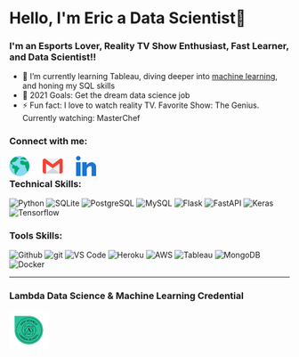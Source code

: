 # Hello, I'm Eric a Data Scientist👋

### I'm an Esports Lover, Reality TV Show Enthusiast, Fast Learner, and Data Scientist!!

- 🌱 I’m currently learning Tableau, diving deeper into [machine learning](https://www.udemy.com/course/deployment-of-machine-learning-models/), and honing my SQL skills
- 🥅 2021 Goals: Get the dream data science job
- ⚡ Fun fact: I love to watch reality TV. Favorite Show: The Genius. Currently watching: MasterChef

### Connect with me:

[<img align="left" style="margin-right: 1.5rem" alt="Portfolio" width="36px" src="assets\globe.svg" />][website]

[<img align="left" style="margin-right: 1.5rem" alt="Gmail" width="36px" src="assets\gmail.svg" />][gmail]

[<img align="left" style="margin-right: 1.5rem" alt="LinkedIn" width="36px" src="assets\031-linkedin.svg" />][linkedin]

<br />

<!-- Skill Badges -->

### Technical Skills:

![Python](https://img.shields.io/badge/Python-2E3440?style=for-the-badge&logo=python)
![SQLite](https://img.shields.io/badge/SQLite-2E3440?style=for-the-badge&logo=sqlite)
![PostgreSQL](https://img.shields.io/badge/PostgreSQL-2E3440?style=for-the-badge&logo=postgresql)
![MySQL](https://img.shields.io/badge/mySQL-2E3440?style=for-the-badge&logo=mySQL)
![Flask](https://img.shields.io/badge/Flask-2E3440?style=for-the-badge&logo=flask)
![FastAPI](https://img.shields.io/badge/FastAPI-2E3440?style=for-the-badge&logo=FastAPI)
![Keras](https://img.shields.io/badge/Keras-2E3440?style=for-the-badge&logo=Keras)
![Tensorflow](https://img.shields.io/badge/Tensorflow-2E3440?style=for-the-badge&logo=Tensorflow)

### Tools Skills:

![Github](https://img.shields.io/badge/GitHub-2E3440?style=for-the-badge&logo=github)
![git](https://img.shields.io/badge/git-2E3440?style=for-the-badge&logo=git)
![VS Code](https://img.shields.io/badge/VS%20Code-2E3440?style=for-the-badge&logo=visual%20studio)
![Heroku](https://img.shields.io/badge/Heroku-2E3440?style=for-the-badge&logo=heroku)
![AWS](https://img.shields.io/badge/AWS-2E3440?style=for-the-badge&logo=amazon)
![Tableau](https://img.shields.io/badge/Tableau-2E3440?style=for-the-badge&logo=Tableau)
![MongoDB](https://img.shields.io/badge/MongoDB-2E3440?style=for-the-badge&logo=mongodb)
![Docker](https://img.shields.io/badge/docker-2E3440?style=for-the-badge&logo=docker)

---

[website]: https://ericyeonpark.github.io/
[gmail]: https://mail.google.com/mail/u/0/?fs=1&to=ericyeonpark@gmail.com&su=SUBJECT&body=BODY&tf=cm
[linkedin]: https://www.linkedin.com/in/ericyjpark/

### Lambda Data Science & Machine Learning Credential
<img align="left" style="margin-right: 1.5rem" alt="Lambda Data Science and Machine Learning Credential" width="70px" src="assets\data-science-machine-learning-lambda-cred.png"/>


<!-- **ericyeonpark/ericyeonpark** is a ✨ _special_ ✨ repository because its `README.md` (this file) appears on your GitHub profile.

Here are some ideas to get you started:

- 🔭 I’m currently working on ...
- 🌱 I’m currently learning ...
- 👯 I’m looking to collaborate on ...
- 🤔 I’m looking for help with ...
- 💬 Ask me about ...
- 📫 How to reach me: ...
- 😄 Pronouns: ...
- ⚡ Fun fact: ...
-->
